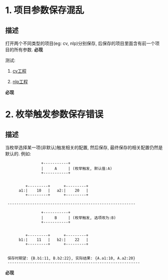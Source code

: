 # 1. 项目参数保存混乱

## 描述

打开两个不同类型的项目(eg: cv, nlp)分别保存, 后保存的项目里面含有前一个项目的所有参数. **必现**

测试: 

1. [cv工程](http://test.hzcsai.com/#/my/project?app_type=k12cv&task_type=cls&dataset=mnist&id=15)

2. [nlp工程](http://test.hzcsai.com/#/my/project?app_type=k12nlp&task_type=sentiment_analysis&dataset=sst&id=16)

**必现**


# 2. 枚举触发参数保存错误

## 描述 

当枚举选择某一项(非默认)触发相关的配置, 然后保存, 最终保存的相关配置仍然是默认的. 例如:

```
                +-----------+
                |     A     | (枚举触发, 默认值:A)
                +-----------+


         +---------+      +---------+
      a1:|    10   |   a2:|    20   |
         +---------+      +---------+

 ---------------------------------------------------------

                +-----------+
                |     B     | (枚举触发, 选项改为:B)
                +-----------+


         +---------+      +---------+
      b1:|    11   |   b2:|    22   |
         +---------+      +---------+


 保存时期望: {B.b1:11, B.b2:22}, 实际结果: {A.a1:10, A.a2:20}
 -----------------------------------------------------------

```

**必现**